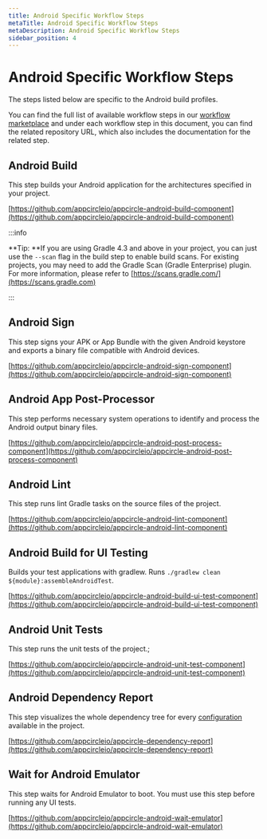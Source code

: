 ```yaml
---
title: Android Specific Workflow Steps
metaTitle: Android Specific Workflow Steps
metaDescription: Android Specific Workflow Steps
sidebar_position: 4
---
```

# Android Specific Workflow Steps

The steps listed below are specific to the Android build profiles.

You can find the full list of available workflow steps in our [workflow marketplace](https://github.com/appcircleio/appcircle-workflow-components) and under each workflow step in this document, you can find the related repository URL, which also includes the documentation for the related step.

## Android Build

This step builds your Android application for the architectures specified in your project.

[https://github.com/appcircleio/appcircle-android-build-component](https://github.com/appcircleio/appcircle-android-build-component)

:::info


**Tip: **If you are using Gradle 4.3 and above in your project, you can just use the `--scan` flag in the build step to enable build scans. For existing projects, you may need to add the Gradle Scan (Gradle Enterprise) plugin. For more information, please refer to [https://scans.gradle.com/](https://scans.gradle.com)

:::

## Android Sign

This step signs your APK or App Bundle with the given Android keystore and exports a binary file compatible with Android devices.

[https://github.com/appcircleio/appcircle-android-sign-component](https://github.com/appcircleio/appcircle-android-sign-component)

## Android App Post-Processor

This step performs necessary system operations to identify and process the Android output binary files.

[https://github.com/appcircleio/appcircle-android-post-process-component](https://github.com/appcircleio/appcircle-android-post-process-component)

## Android Lint

This step runs lint Gradle tasks on the source files of the project.

[https://github.com/appcircleio/appcircle-android-lint-component](https://github.com/appcircleio/appcircle-android-lint-component)

## Android Build for UI Testing

Builds your test applications with gradlew. Runs `./gradlew clean ${module}:assembleAndroidTest`.

[https://github.com/appcircleio/appcircle-android-build-ui-test-component](https://github.com/appcircleio/appcircle-android-build-ui-test-component)

## Android Unit Tests

This step runs the unit tests of the project.;

[https://github.com/appcircleio/appcircle-android-unit-test-component](https://github.com/appcircleio/appcircle-android-unit-test-component)

## Android Dependency Report

This step visualizes the whole dependency tree for every [configuration](https://docs.gradle.org/current/userguide/declaring\_dependencies.html#sec:what-are-dependency-configurations) available in the project.

[https://github.com/appcircleio/appcircle-dependency-report](https://github.com/appcircleio/appcircle-dependency-report)

## Wait for Android Emulator

This step waits for Android Emulator to boot. You must use this step before running any UI tests.

[https://github.com/appcircleio/appcircle-android-wait-emulator](https://github.com/appcircleio/appcircle-android-wait-emulator)
